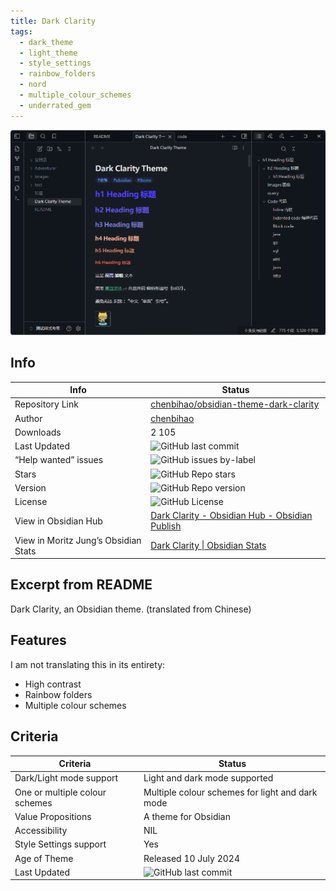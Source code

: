 ```yaml
---
title: Dark Clarity
tags:
  - dark_theme
  - light_theme
  - style_settings
  - rainbow_folders
  - nord
  - multiple_colour_schemes
  - underrated_gem
---
```


![Dark Clarity Theme Screenshot](https://raw.githubusercontent.com/chenbihao/obsidian-theme-dark-clarity/refs/heads/main/screenshot.png)

## Info

|Info|Status|
|---|---|
|Repository Link|[chenbihao/obsidian-theme-dark-clarity](https://github.com/chenbihao/obsidian-theme-dark-clarity)|
|Author|[chenbihao](https://github.com/chenbihao)|
|Downloads|2 105|
|Last Updated|![GitHub last commit](https://img.shields.io/github/last-commit/chenbihao/obsidian-theme-dark-clarity?color=573E7A&amp;label=last%20update&amp;logo=github&amp;style=for-the-badge)|
|“Help wanted” issues|![GitHub issues by-label](https://img.shields.io/github/issues/chenbihao/obsidian-theme-dark-clarity/help%20wanted?color=573E7A&amp;logo=github&amp;style=for-the-badge)|
|Stars|![GitHub Repo stars](https://img.shields.io/github/stars/chenbihao/obsidian-theme-dark-clarity?color=573E7A&amp;logo=github&amp;style=for-the-badge)|
|Version|![GitHub Repo version](https://img.shields.io/github/v/release/chenbihao/obsidian-theme-dark-clarity?color=573E7A&amp;logo=github&amp;style=for-the-badge&sort=semver)|
|License|![GitHub License](https://img.shields.io/github/license/chenbihao/obsidian-theme-dark-clarity?style=for-the-badge)|
|View in Obsidian Hub|[Dark Clarity - Obsidian Hub - Obsidian Publish](https://publish.obsidian.md/hub/02+-+Community+Expansions/02.05+All+Community+Expansions/Themes/Dark+Clarity)|
|View in Moritz Jung’s Obsidian Stats|[Dark Clarity \| Obsidian Stats](https://www.moritzjung.dev/obsidian-stats/themes/dark-clarity/)|

## Excerpt from README

Dark Clarity, an Obsidian theme. (translated from Chinese)

## Features

I am not translating this in its entirety:
- High contrast
- Rainbow folders
- Multiple colour schemes

## Criteria

|Criteria|Status|
|---|---|
|Dark/Light mode support|Light and dark mode supported|
|One or multiple colour schemes|Multiple colour schemes for light and dark mode|
|Value Propositions|A theme for Obsidian|
|Accessibility|NIL|
|Style Settings support|Yes|
|Age of Theme|Released 10 July 2024|
|Last Updated|![GitHub last commit](https://img.shields.io/github/last-commit/chenbihao/obsidian-theme-dark-clarity?color=573E7A&amp;label=last%20update&amp;logo=github&amp;style=for-the-badge)|
